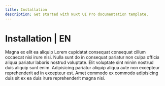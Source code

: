 ```yaml
---
title: Installation
description: Get started with Nuxt UI Pro documentation template.
---
```


# Installation | EN

Magna ex elit ea aliquip Lorem cupidatat consequat consequat cillum occaecat nisi irure nisi. Nulla sunt do in consequat pariatur non culpa officia aliqua pariatur laboris nostrud voluptate. Elit voluptate sint minim nostrud duis aliquip sunt enim. Adipisicing pariatur aliquip aliqua aute non excepteur reprehenderit ad in excepteur est. Amet commodo ex commodo adipisicing duis sit ex ea duis irure reprehenderit magna nisi.
